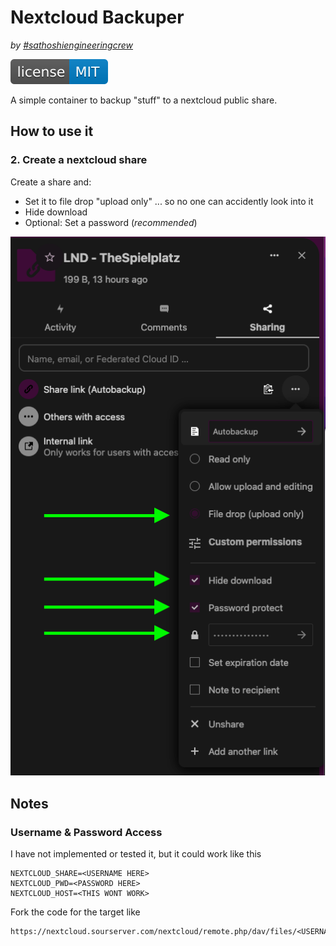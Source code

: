 # Nextcloud Backuper
_by [#sathoshiengineeringcrew](https://satoshiengineering.com/)_

[![MIT License Badge](docs/img/license-badge.svg)](LICENSE)

A simple container to backup "stuff" to a nextcloud public share.

## How to use it

### 2. Create a nextcloud share

Create a share and:
- Set it to file drop "upload only" ... so no one can accidently look into it
- Hide download
- Optional: Set a password (_recommended_)

[![Nextcloud share config](docs/img/nextcloud_share_config.png)](LICENSE)

## Notes

### Username & Password Access

I have not implemented or tested it, but it could work like this

```
NEXTCLOUD_SHARE=<USERNAME HERE>
NEXTCLOUD_PWD=<PASSWORD HERE>
NEXTCLOUD_HOST=<THIS WONT WORK>
```

Fork the code for the target like 
```
https://nextcloud.sourserver.com/nextcloud/remote.php/dav/files/<USERNAME>/
```
